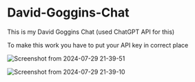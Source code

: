 # David-Goggins-Chat
This is my David Goggins Chat (used ChatGPT API for this)

To make this work you have to put your API key in correct place

![Screenshot from 2024-07-29 21-39-51](https://github.com/user-attachments/assets/1a702787-afe0-4111-b83c-224584590888)

![Screenshot from 2024-07-29 21-39-10](https://github.com/user-attachments/assets/63758f29-bc11-4f8a-9604-2b5f82264ef4)
